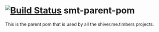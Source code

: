 <!---
Copyright (C) 2015  Karl Bennett

This program is free software: you can redistribute it and/or modify
it under the terms of the GNU General Public License as published by
the Free Software Foundation, either version 3 of the License, or
(at your option) any later version.

This program is distributed in the hope that it will be useful,
but WITHOUT ANY WARRANTY; without even the implied warranty of
MERCHANTABILITY or FITNESS FOR A PARTICULAR PURPOSE.  See the
GNU General Public License for more details.

You should have received a copy of the GNU General Public License
along with this program.  If not, see <http://www.gnu.org/licenses/>.
-->
[![Build Status](https://travis-ci.org/shiver-me-timbers/smt-parent-pom.svg?branch=master)](https://travis-ci.org/shiver-me-timbers/smt-parent-pom)
smt-parent-pom
===========

This is the parent pom that is used by all the shiver.me.timbers projects.